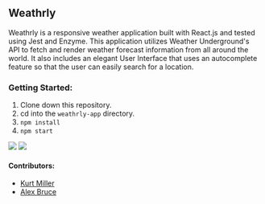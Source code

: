 ## Weathrly

Weathrly is a responsive weather application built with React.js and tested using Jest and Enzyme. This application utilizes Weather Underground's API to fetch and render weather forecast information from all around the world. It also includes an elegant User Interface that uses an autocomplete feature so that the user can easily search for a location.

### Getting Started:

  1. Clone down this repository.
  2. cd into the `weathrly-app` directory.
  3. `npm install`
  4. `npm start`

![](./images/welcome-wire-frame.png)
![](./images/weather-page.png)

#### Contributors:

 * [Kurt Miller](https://github.com/kmiller9393)
 * [Alex Bruce](https://github.com/Alexbruce1)
